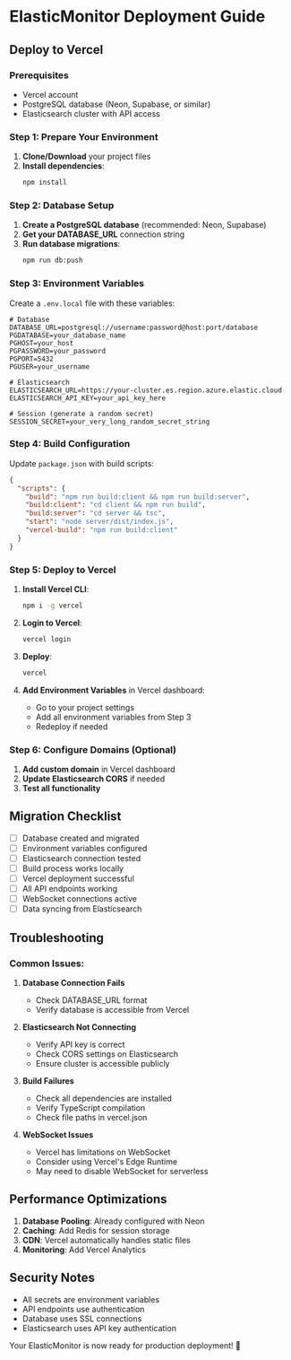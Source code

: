 # ElasticMonitor Deployment Guide

## Deploy to Vercel

### Prerequisites
- Vercel account
- PostgreSQL database (Neon, Supabase, or similar)
- Elasticsearch cluster with API access

### Step 1: Prepare Your Environment

1. **Clone/Download** your project files
2. **Install dependencies**:
   ```bash
   npm install
   ```

### Step 2: Database Setup

1. **Create a PostgreSQL database** (recommended: Neon, Supabase)
2. **Get your DATABASE_URL** connection string
3. **Run database migrations**:
   ```bash
   npm run db:push
   ```

### Step 3: Environment Variables

Create a `.env.local` file with these variables:

```env
# Database
DATABASE_URL=postgresql://username:password@host:port/database
PGDATABASE=your_database_name
PGHOST=your_host
PGPASSWORD=your_password
PGPORT=5432
PGUSER=your_username

# Elasticsearch
ELASTICSEARCH_URL=https://your-cluster.es.region.azure.elastic.cloud
ELASTICSEARCH_API_KEY=your_api_key_here

# Session (generate a random secret)
SESSION_SECRET=your_very_long_random_secret_string
```

### Step 4: Build Configuration

Update `package.json` with build scripts:

```json
{
  "scripts": {
    "build": "npm run build:client && npm run build:server",
    "build:client": "cd client && npm run build",
    "build:server": "cd server && tsc",
    "start": "node server/dist/index.js",
    "vercel-build": "npm run build:client"
  }
}
```

### Step 5: Deploy to Vercel

1. **Install Vercel CLI**:
   ```bash
   npm i -g vercel
   ```

2. **Login to Vercel**:
   ```bash
   vercel login
   ```

3. **Deploy**:
   ```bash
   vercel
   ```

4. **Add Environment Variables** in Vercel dashboard:
   - Go to your project settings
   - Add all environment variables from Step 3
   - Redeploy if needed

### Step 6: Configure Domains (Optional)

1. **Add custom domain** in Vercel dashboard
2. **Update Elasticsearch CORS** if needed
3. **Test all functionality**

## Migration Checklist

- [ ] Database created and migrated
- [ ] Environment variables configured
- [ ] Elasticsearch connection tested
- [ ] Build process works locally
- [ ] Vercel deployment successful
- [ ] All API endpoints working
- [ ] WebSocket connections active
- [ ] Data syncing from Elasticsearch

## Troubleshooting

### Common Issues:

1. **Database Connection Fails**
   - Check DATABASE_URL format
   - Verify database is accessible from Vercel

2. **Elasticsearch Not Connecting**
   - Verify API key is correct
   - Check CORS settings on Elasticsearch
   - Ensure cluster is accessible publicly

3. **Build Failures**
   - Check all dependencies are installed
   - Verify TypeScript compilation
   - Check file paths in vercel.json

4. **WebSocket Issues**
   - Vercel has limitations on WebSocket
   - Consider using Vercel's Edge Runtime
   - May need to disable WebSocket for serverless

## Performance Optimizations

1. **Database Pooling**: Already configured with Neon
2. **Caching**: Add Redis for session storage
3. **CDN**: Vercel automatically handles static files
4. **Monitoring**: Add Vercel Analytics

## Security Notes

- All secrets are environment variables
- API endpoints use authentication
- Database uses SSL connections
- Elasticsearch uses API key authentication

Your ElasticMonitor is now ready for production deployment! 🚀